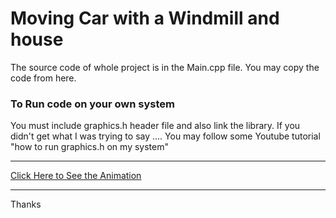 <h1>Moving Car with a Windmill and house
</h1>
The source code of whole project is in the Main.cpp file.
You may copy the code from here.

<h3>
To Run code on your own system
</h3>
<p>You must include graphics.h header file and also link the library.
If you didn't get what I was trying to say .... You may follow some Youtube tutorial "how to run graphics.h on my system"
</p>




***********************************************************************************************************************************************************
<a align="center" href="https://user-images.githubusercontent.com/79046384/202184225-7665ed47-02fa-4e9a-8e67-f01ec39a373d.mp4">Click Here to See the Animation</a>
***********************************************************************************************************************************************************

Thanks
